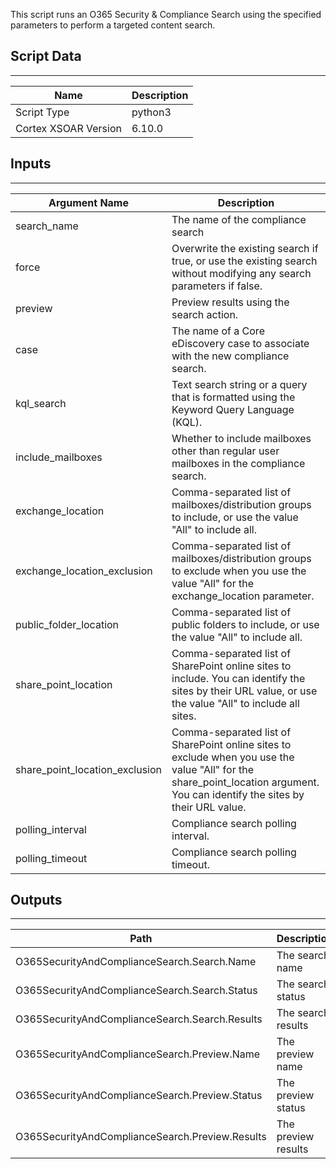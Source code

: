 This script runs an O365 Security & Compliance Search using the specified parameters to perform a targeted content search.

## Script Data

---

| **Name** | **Description** |
| --- | --- |
| Script Type | python3 |
| Cortex XSOAR Version | 6.10.0 |

## Inputs

---

| **Argument Name** | **Description** |
| --- | --- |
| search_name | The name of the compliance search |
| force | Overwrite the existing search if true, or use the existing search without modifying any search parameters if false. |
| preview | Preview results using the search action. |
| case | The name of a Core eDiscovery case to associate with the new compliance search. |
| kql_search | Text search string or a query that is formatted using the Keyword Query Language (KQL). |
| include_mailboxes | Whether to include mailboxes other than regular user mailboxes in the compliance search. |
| exchange_location | Comma-separated list of mailboxes/distribution groups to include, or use the value "All" to include all. |
| exchange_location_exclusion | Comma-separated list of mailboxes/distribution groups to exclude when you use the value "All" for the exchange_location parameter. |
| public_folder_location | Comma-separated list of public folders to include, or use the value "All" to include all. |
| share_point_location | Comma-separated list of SharePoint online sites to include. You can identify the sites by their URL value, or use the value "All" to include all sites. |
| share_point_location_exclusion | Comma-separated list of SharePoint online sites to exclude when you use the value "All" for the share_point_location argument. You can identify the sites by their URL value. |
| polling_interval | Compliance search polling interval. |
| polling_timeout | Compliance search polling timeout. |

## Outputs

---

| **Path** | **Description** | **Type** |
| --- | --- | --- |
| O365SecurityAndComplianceSearch.Search.Name| The search name | String |
| O365SecurityAndComplianceSearch.Search.Status| The search status | String |
| O365SecurityAndComplianceSearch.Search.Results| The search results | Array |
| O365SecurityAndComplianceSearch.Preview.Name| The preview name | String |
| O365SecurityAndComplianceSearch.Preview.Status| The preview status | String |
| O365SecurityAndComplianceSearch.Preview.Results| The preview results | Array |
